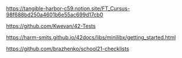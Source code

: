https://tangible-harbor-c59.notion.site/FT_Cursus-98f688bd250a4601b6e55ac699d17cb0

https://github.com/Kwevan/42-Tests

https://harm-smits.github.io/42docs/libs/minilibx/getting_started.html

https://github.com/brazhenko/school21-checklists
